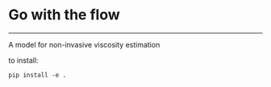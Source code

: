 # Go with the flow

---

A model for non-invasive viscosity estimation

to install:

```
pip install -e .
```
